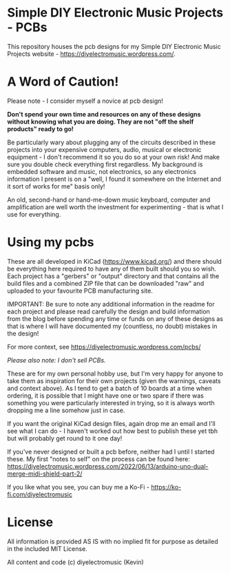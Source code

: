 # Simple DIY Electronic Music Projects - PCBs

This repository houses the pcb designs for my Simple DIY Electronic Music Projects website - https://diyelectromusic.wordpress.com/.

#  A Word of Caution!

Please note - I consider myself a novice at pcb design!

**Don't spend your own time and resources on any of these designs without knowing what you are doing.  They are not "off the shelf products" ready to go!**

Be particularly wary about plugging any of the circuits described in these projects into your expensive computers, audio, musical or electronic equipment - I don't recommend it so you do so at your own risk! And make sure you double check everything first regardless. My background is embedded software and music, not electronics, so any electronics information I present is on a "well, I found it somewhere on the Internet and it sort of works for me" basis only!

An old, second-hand or hand-me-down music keyboard, computer and amplification are well worth the investment for experimenting - that is what I use for everything.

# Using my pcbs

These are all developed in KiCad (https://www.kicad.org/) and there should be everything here required to have any of them built should you so wish.  Each project has a "gerbers" or "output" directory and that contains all the build files and a combined ZIP file that can be downloaded "raw" and uploaded to your favourite PCB manufacturing site.

IMPORTANT: Be sure to note any additional information in the readme for each project and please read carefully the design and build information from the blog before spending any time or funds on any of these designs as that is where I will have documented my (countless, no doubt) mistakes in the design!

For more context, see https://diyelectromusic.wordpress.com/pcbs/

*Please also note: I don't sell PCBs.*

These are for my own personal hobby use, but I'm very happy for anyone to take them as inspiration for their own projects (given the warnings, caveats and context above).  As I tend to get a batch of 10 boards at a time when ordering, it is possible that I might have one or two spare if there was something you were particularly interested in trying, so it is always worth dropping me a line somehow just in case.

If you want the original KiCad design files, again drop me an email and I'll see what I can do - I haven't worked out how best to publish these yet tbh but will probably get round to it one day!

If you've never designed or built a pcb before, neither had I until I started these.  My first "notes to self" on the process can be found here: https://diyelectromusic.wordpress.com/2022/06/13/arduino-uno-dual-merge-midi-shield-part-2/

If you like what you see, you can buy me a Ko-Fi - https://ko-fi.com/diyelectromusic

# License

All information is provided AS IS with no implied fit for purpose as detailed in the included MIT License.

All content and code (c) diyelectromusic (Kevin)
